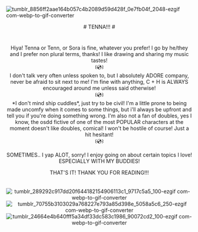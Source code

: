 ![tumblr_8856ff2aae164b057c4b2089d59d428f_0e7fb04f_2048-ezgif com-webp-to-gif-converter](https://github.com/user-attachments/assets/29a4ac5c-03af-491b-8f25-66602f11c219)
<div align="center"> # TENNA!!! #
  <br> ㅤ
  <br>ㅤ
<div align="center"> Hiya! Tenna or Tenn, or Sora is fine, whatever you prefer! I go by he/they and I prefer non plural terms, thanks! I like drawing and sharing my music tastes! 
<div align="center">  ꒰💿꒱
<div align="center"> I don't talk very often unless spoken to, but I absolutely ADORE company, never be afraid to sit next to me! I'm fine with anything, C + H is ALWAYS encouraged around me unless said otherwise!
 <div align="center"> ꒰💿꒱
<div align="center"> *I don't mind ship cuddles*, just try to be civil! I'm a little prone to being made uncomfy when it comes to some things, but i'll always be upfront and tell you if you're doing something wrong. I'm also not a fan of doubles, yes I know, the osdd fictive of one of the most POPULAR characters at the moment doesn't like doubles, comical! I won't be hostile of course! Just a hit hesitant!
<div align="center"> ꒰💿꒱
  
  SOMETIMES.. I yap ALOT, sorry! I enjoy going on about certain topics I love! ESPECIALLY WITH MY BUDDIES!
  <div align="center"> THAT'S IT! THANK YOU FOR READING!!!
  <br>  ㅤ

![tumblr_289292c917dd20f644182154906113c1_9717c5a5_100-ezgif com-webp-to-gif-converter](https://github.com/user-attachments/assets/6db5451d-8a1c-499b-aeb5-a8bb3ce6e033) ![tumblr_70755b3103029a768227e793a85d398e_5058a5c6_250-ezgif com-webp-to-gif-converter](https://github.com/user-attachments/assets/c6f65d10-6af5-41c6-a5dc-f86f2f23fb3d)
![tumblr_24664e4b640fff5a34df33dc583c1986_90072cd2_100-ezgif com-webp-to-gif-converter](https://github.com/user-attachments/assets/55fac02a-08f1-4af0-8c9b-6e2f4739e369)

